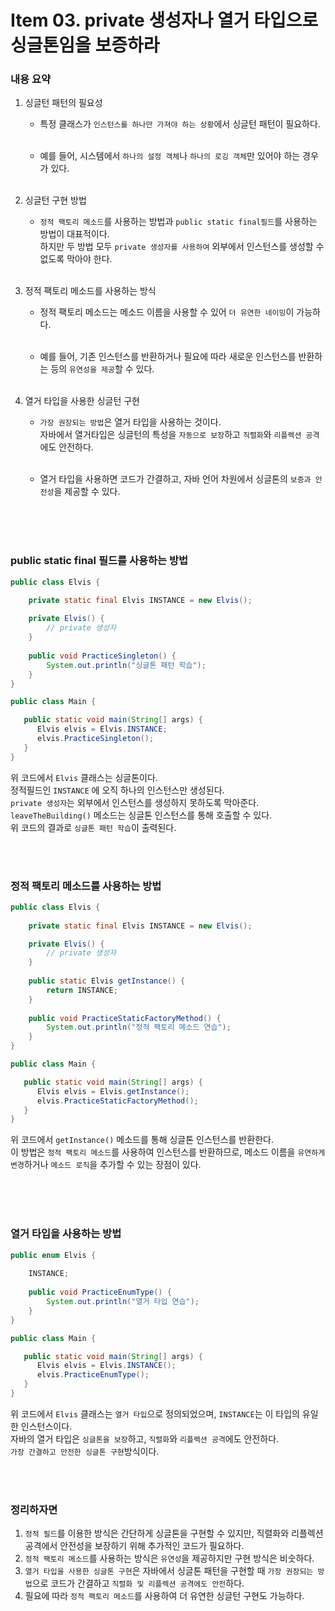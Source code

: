 # Item 03. private 생성자나 열거 타입으로 싱글톤임을 보증하라

### 내용 요약 <br>
1. 싱글턴 패턴의 필요성
    - 특정 클래스가 `인스턴스를 하나만 가져야 하는 상황`에서 싱글턴 패턴이 필요하다. <br><br>

    - 예를 들어, 시스템에서 `하나의 설정 객체`나 `하나의 로깅 객체`만 있어야 하는 경우가 있다. <br><br>

2. 싱글턴 구현 방법
    - `정적 팩토리 메소드`를 사용하는 방법과 `public static final필드`를 사용하는 방법이 대표적이다. <br>
      하지만 두 방법 모두 `private 생성자를 사용하여` 외부에서 인스턴스를 생성할 수 없도록 막아야 한다. <br><br>

3. 정적 팩토리 메소드를 사용하는 방식
    - 정적 팩토리 메소드는 메소드 이름을 사용할 수 있어 `더 유연한 네이밍`이 가능하다. <br><br>
   
    - 예를 들어, 기존 인스턴스를 반환하거나 필요에 따라 새로운 인스턴스를 반환하는 등의 `유연성을 제공`할 수 있다. <br><br>

4. 열거 타입을 사용한 싱글턴 구현
    - `가장 권장되는 방법`은 열거 타입을 사용하는 것이다. <br>
      자바에서 열거타입은 싱글턴의 특성을 `자동으로 보장`하고 `직렬화`와 `리플렉션 공격`에도 안전하다. <br><br>
   
    - 열거 타입을 사용하면 코드가 간결하고, 자바 언어 차원에서 싱글톤의 `보증과 안전성`을 제공할 수 있다. <br><br>


<br><br>


### public static final 필드를 사용하는 방법
```java
public class Elvis {

    private static final Elvis INSTANCE = new Elvis();
   
    private Elvis() {
        // private 생성자
    }
    
    public void PracticeSingleton() {
        System.out.println("싱글톤 패턴 학습");
    }
}

public class Main {

   public static void main(String[] args) {
      Elvis elvis = Elvis.INSTANCE;
      elvis.PracticeSingleton();
   }
}

```
위 코드에서 `Elvis` 클래스는 싱글톤이다. <br>
정적필드인 `INSTANCE` 에 오직 하나의 인스턴스만 생성된다. <br>
`private 생성자`는 외부에서 인스턴스를 생성하지 못하도록 막아준다. <br>
`leaveTheBuilding()` 메소드는 싱글톤 인스턴스를 통해 호출할 수 있다. <br>
위 코드의 결과로 `싱글톤 패턴 학습`이 출력된다. <br>

<br><br>


### 정적 팩토리 메소드를 사용하는 방법
```java
public class Elvis {
    
    private static final Elvis INSTANCE = new Elvis();

    private Elvis() {
        // private 생성자
    }
    
    public static Elvis getInstance() {
        return INSTANCE;
    }
    
    public void PracticeStaticFactoryMethod() {
        System.out.println("정적 팩토리 메소드 연습");
    }
}

public class Main {

   public static void main(String[] args) {
      Elvis elvis = Elvis.getInstance();
      elvis.PracticeStaticFactoryMethod();
   }
}
```
위 코드에서 `getInstance()` 메소드를 통해 싱글톤 인스턴스를 반환한다. <br> 
이 방법은 `정적 팩토리 메소드`를 사용하여 인스턴스를 반환하므로, 메소드 이름을 `유연하게 변경`하거나 `메소드 로직`을 추가할 수 있는 장점이 있다. <br><br>

<br><br>

### 열거 타입을 사용하는 방법
```java
public enum Elvis {
    
    INSTANCE;
    
    public void PracticeEnumType() {
        System.out.println("열거 타입 연습");
    }
}

public class Main {

   public static void main(String[] args) {
      Elvis elvis = Elvis.INSTANCE();
      elvis.PracticeEnumType();
   }
}
```
위 코드에서 `Elvis` 클래스는 `열거 타입`으로 정의되었으며, `INSTANCE`는 이 타입의 유일한 인스턴스이다. <br>
자바의 열거 타입은 `싱글톤을 보장`하고, `직렬화`와 `리플렉션 공격`에도 안전하다. <br>
`가장 간결하고 안전한 싱글톤 구현`방식이다. <br>

<br><br>


### 정리하자면
1. `정적 필드`를 이용한 방식은 간단하게 싱글톤을 구현할 수 있지만, 직렬화와 리플렉션 공격에서 안전성을 보장하기 위해 추가적인 코드가 필요하다.
2. `정적 팩토리 메소드`를 사용하는 방식은 `유연성`을 제공하지만 구현 방식은 비숫하다.
3. `열거 타입을 사용한 싱글톤 구현`은 자바에서 싱글톤 패턴을 구현할 때 `가장 권장되는 방법`으로 코드가 간결하고 `직렬화 및 리플렉션 공격에도 안전`하다. 
4. 필요에 따라 `정적 팩토리 메소드`를 사용하여 더 유연한 싱글턴 구현도 가능하다.


